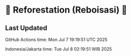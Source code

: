 
# 🌳 Reforestation (Reboisasi) 🌲

## Last Updated

GitHub Actions time: Mon Jul  7 19:19:51 UTC 2025

Indonesia/Jakarta time: Tue Jul  8 02:19:51 WIB 2025

